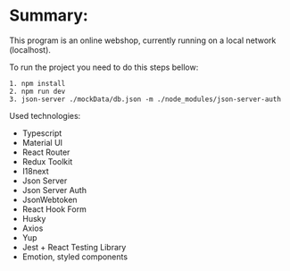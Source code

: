 # Summary:

This program is an online webshop, currently running on a local network (localhost).

To run the project you need to do this steps bellow:

    1. npm install
    2. npm run dev
    3. json-server ./mockData/db.json -m ./node_modules/json-server-auth

Used technologies:

- Typescript
- Material UI
- React Router
- Redux Toolkit
- I18next
- Json Server
- Json Server Auth
- JsonWebtoken
- React Hook Form
- Husky
- Axios
- Yup
- Jest + React Testing Library
- Emotion, styled components
